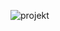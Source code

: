 ![projekt](https://github.com/JackowiakJacekBartek/Grafika-projekt/assets/93043633/1dabe1c3-6a74-45bd-8661-6c6734da4554)
